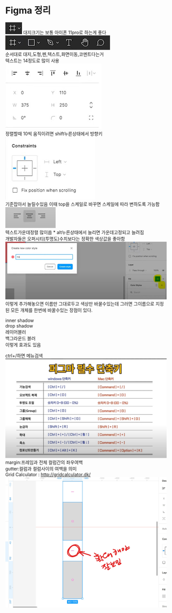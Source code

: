 # Figma 정리
<img src="이미지폴더\대지.jpg"> 대지크기는 보통 아이폰 11pro로 하는게 좋다   
<img src="이미지폴더\메뉴.jpg">   
순서대로 대지,도형,펜,텍스트,화면이동,코멘트다는거   
텍스트는 14정도로 많이 사용   
<img src="이미지폴더\정렬.jpg">   
정렬할때 10씩 움직이려면 shift누른상태에서 방향키   
<img src="이미지폴더\기준.jpg">   
기준잡아서 늘릴수있음 이때 top을 스케일로 바꾸면 스케일에 따라 변하도록 가능함   
<img src="이미지폴더\가운데.jpg">   
텍스트가운데정렬 많이씀 * alt누른상태에서 늘리면 가운데고정되고 늘려짐   
개발자들은 오퍼시티(투명도)수치보다는 정확한 색상값을 좋아함   
<img src="이미지폴더\메인핑크.jpg">   
이렇게 추가해놓으면 이름만 그대로두고 색상만 바꿀수있는데 그러면 그이름으로 지정된 모든 개체를 한번에 바꿀수있는 장점이 있다.   
   
inner shadow   
drop shadow   
레이어블러   
백그라운드 블러   
이렇게 효과도 있음   
   
   
   
ctrl+/하면 메뉴검색
<img src="이미지폴더\피그마필수단축키.jpg">   
margin:프레임과 전체 컬럼간의 좌우여백   
gutter:컬럼과 컬럼사이의 여백을 의미   
Grid Calculator : http://gridcalculator.dk/   
<img src="이미지폴더\확대.jpg">   
